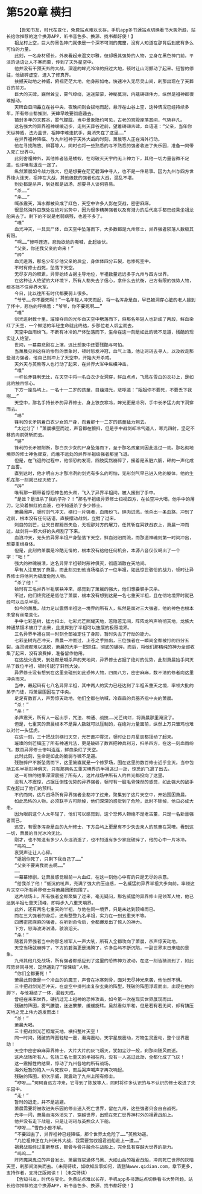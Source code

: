 # 第520章 横扫
        【告知书友，时代在变化，免费站点难以长存，手机app多书源站点切换看书大势所趋，站长给你推荐的这个换源APP，听书音色多、换源、找书都好使！】
       祖龙村上空，巨大的黑色神门就像是一个深不可测的魔窟，没有人知道在那背后到底有多么可怕的力量。
       此刻，一名身材颀长，外表看起来温文尔雅，但却极其强势的人物，立身在黑色神门前，平淡的话语让人不寒而栗，传到了天外星空中。
       他并没有干预天外的大战，深邃的眸光冷冷的扫过大地，顿时让山河颤动了起来。短暂的停驻，他破碎虚空，进入了修真界。
       挟撼天动地之神威，俯视茫茫大地，他身形如电，快速冲入无尽灵山间，刹那出现在了天葬谷的前方。
       巨大的天碑，巍然耸立，雾气缭绕，迷迷蒙蒙，神秘莫测，内蕴磅礴伟力，纵然是祖神都很难撼动。
       天碑白日间矗立在谷中央，夜晚间则会拔地而起，悬浮在山谷上空，这种情况已经持续多年，所有修士都推测，天碑早晚要彻底遁去。
       镇封多年的天葬谷，雾气朦胧，当中景象隐约可见，古老的宫殿座落其间，气势非凡。
       这名强大的异界祖神缓缓迈步，走到天葬谷近前，望着磅礴古碑，自语道：“父亲，当年你天纵神威，法力盖世，祖神中难逢抗手，竟消失在了这里……”
       在异界祖神降临、与九州祖神于天外大战的时刻，萧晨等人正在海外行动。
       他在寻找陈放、柳暮等人，同时也将一些熟悉的与不熟悉的强者收进了失乐园，准备一同带入死亡世界中。
       此刻舍祖神外，其他修者皆是蝼蚁，在可破灭天宇的无上神力下，其他一切力量皆微不足道，也许唯有退走一途了。
       纵然萧晨如今战力强大，但是想要在茫茫碧海中寻人，也不是一件易事。因为九州与四方世界烽火连天，祖神在大战，其他级数的强者也在大战，混乱不堪。
       到处都是杀声，到处都是战场，想要寻人谈何容易。
       “杀……”
       “杀……”
       喊杀震天，海水都被染成了红色，天空中许多人影在交战，密密麻麻。
       很显然海外百族处在绝对劣势中，因为很多精英强者以及有潜力的后代高手都已经乘坐祖龙船离去了。剩下的不说是老弱病残，也差不多了。
       “噗”
       血光冲天，一具具尸体，自天空中坠落而下，大多数都是九州修士，异界强者陨落人数极其有限。
       “啊……”惨呼连连，悲恸欲绝的嘶喊，此起彼伏。
       “父亲，你还我父亲的命来！”
       “砰”
       血光迸溅，那名少年步他父亲的后尘，身体体四分五裂，也惨死空中。
       不时有修士战死，坠落下天空。
       无尽岁月的积累，异界始终占据主导地位，半祖数量远远多于九州与四方世界。
       在这种让人绝望的大环境下，所有人都失去了信心，拿什么去抗衡，己方有限的强势人物，根本挡不住异界大军。
       今日，比以往所有时代都要弱上很多。
       “爷爷……你不要死啊！”一名年轻人冲天而起，将一名浑身是血，早已被洞穿心脏的老人接到了怀中，悲伤的呼唤着：“爷爷，你不要死啊……”
       “噗”
       剑光迸射数十里，璀璨夺目的光华自天空中劈落而下，将那名年轻人也斩成了两段，鲜血染红了天空，一个鲜活的年轻生命就此终结，步那位老人后尘而去。
       天空中血雨纷飞，不断有冰冷的尸体坠落而下，生命在这一刻是如此的微不足道，残酷的现实让人绝望。
       世间，一幕幕悲剧在上演，远比想象中还要残酷与可怕。
       当萧晨见到这样的惨烈的景象时，顿时怒发冲冠，血气上涌，他让珂珂去寻人，以及收走那些潜力强者，他自己则冲上了天空中，开始大开杀戒。
       天外天与英熊等人也行动了起来，在异界大军中纵横冲击。
       “噗”
       一杆长矛锋利无比，在天空中将一名白衣少女洞穿，鲜血点点，飞溅在雪白的衣衫上，是如此的触目惊心。
       下方一座岛屿上，一名十一二岁的孩童，目蕴泪光，悲呼道：“姐姐你不要死，不要丢下我啊……”
       天空中，那名手持长矛的异界修士，身上铁衣寒冷，眸光更是冷冽，手中长矛猛力向下洞穿而去。
       “哧”
       锋利的长矛挑着白衣少女的尸身，向着那十一二岁的孩童猛力刺去。
       “太过分了！”萧晨横空而过，声音都在颤抖，但是手中战剑却冷气逼人，寒光四射，坚定不移的向前劈斩而去。
       “锵”
       锋利的长矛被削断，那白衣少女的尸身坠落而下，至于那名孩童则因此逃过一劫。那名彻地境界的修士神色骤变，向着不远处的异界半祖级强者那里飞退。
       但是，在飞退的过程中，他惊恐的发现，四肢突然崩碎了，接着是五脏六腑，砰的一声化成了血雾。
       直到这时，他才明白方才那冷冽的剑光有多么的可怕，无形剑气早已进入他的躯体，他的生机在那一刻就已经灭绝了。
       “砰”
       唯有那一颗带着惊恐神色的头颅，飞入了异界半祖间，被人接到了手中。
       “是谁？是谁杀了我的子孙？！”那名半祖级异界修士扫视四方，在长空冲大喝。他手中的屠刀，沾染着鲜红的血液，也不知道杀了多少修士。
       萧晨闻声，顿时剑气冲天，横扫一片强者，血雨纷飞，碎肉迸溅，他杀出一条血路，冲到了近前，根本没有任何话语，直接摆动战剑，立劈了过来。
       刺目的剑芒，让天日都黯然失色，无视那对方的屠刀，任其斩在冥铁战衣上，萧晨一冲而过，战剑将一颗大好的头颅割了下来。
       血浪冲天，无头的异界半祖尸身坠落下天空，鲜血汩汩而流，而那道神魂则第一时间冲出，想要重组身体。
       但是，此刻的萧晨是冷酷无情的，根本没有给他任何机会，本源八音仅仅喝出了一个字：“咄！”
       强大的神魂崩溃，这名异界半祖顿时形神俱灭，彻底消散在天地间。
       早有人注意到了萧晨，而此刻见到他当场格杀了一位半祖，如此惊世骇俗的战力，顿时让异界修士将他列为极度危险人物。
       “杀了他！”
       顿时有三名异界半祖联袂冲来，感觉到了萧晨的强大，他们想要联手灭杀。
       不过，他们终究还是低估了萧晨，根本没有想到这是一名七重天半祖，且在彻地境界时就已经可以击杀半祖。
       如今的萧晨，战力足以震慑半祖这一境界的所有人，纵然是面对三大强者，他的神色也根本未曾有丝毫变化。
       手中七彩圣树，猛力扫出，七彩光芒照耀天地，若隐若无间，阵阵龙吟声响彻天地，龙族大神通禁锢术被打了出来，且发挥到了半祖可以施展的极限境界。
       三名异界半祖在同一时刻全部被定住了身形，暂时失去了行动的能力。
       七彩圣树光芒冲天，萧晨一冲而过，上苍之手拍出，三位强者在一瞬间全都被打的四分五裂，连灵魂都难以逃脱，萧晨的大手一把抓住，彻底的碾碎。而后，将他们那精纯的神力全部收集了起来，没有浪费掉，准备留作他用。
       在这战火连天，到处都是喊杀声的天地间，异界修士占据了绝对的优势，此刻萧晨抬手间灭杀了数位半祖，顿时引起了轩然大波。
       异界修士没有想到在这里会碰到如此恐怖人物，四面八方，密密麻麻，数不清的修者向这里冲杀而来。
       当中，最起码有七八名异界半祖，其中两人的实力已经达到了半祖五重天之境，率领大批的弟子门徒，将萧晨围困在了中央。
       足足有数百人，声势惊天动地，他们全都在呐喊，冷森森的兵器齐指中央的萧晨。
       “杀！”
       “杀！”
       杀声震天，所有人一起出手，咒法、神通、战技……光芒绚烂，将萧晨那里淹没了。
       但是，七重天的萧晨根本不是靠人数就可以压制的，在绝对力量面前，纵然上万只雏鸡也难以对付一头猛虎。
       在这一刻，三十把战剑横扫天空，光芒直冲霄汉，顿时让日月星辰都摇动了起来。
       璀璨的剑芒镇压了所有神通咒法，更是破碎了数百把神兵利刃，扫杀四方，在这一刻血雨纷飞，数百异界修士惨叫连连，鲜血染红了天空。
       此时此刻，生命是如此的脆弱与微不足道。
       残肢碎尸不断坠落而下，这里简直就是一个修罗场，围在这里的数百修士近乎全灭。当中包括五名半祖形神俱灭，只有那两名五重天境界的半祖逃过一劫，惊恐的飞退了出去。
       这一可怕的结果深深震撼了所有人，这片战场中所有人的目光都投向了这里。
       没有人不震惊，占据压倒性优势的异界强者，顿时有一股毛骨悚然的感觉，如此强大的敌手实在超出了他们的预料。
       不约而同，这片战场所有异界强者全都冲了过来，聚集到了这片天空中，开始围困萧晨。
       如此恐怖的人物，必须联手方可除掉，他们深深的感觉到了危险，此时不除掉，他日必成大患。
       因为眼前这个人太年轻了，他们可以感觉到，这个恐怖人物绝不是老古董，只是一名新晋强者而已。
       远空，有很多浑身是血的九州修士，下方岛屿上更是有不少失去亲人的孩童在哭嚎。看到这一切，萧晨的目光冰冷无比。
       刚才，也不知道有多少人永远消逝了，也不知道有多少家庭破碎了，他的心中一片冰冷。
       “呜呜……”
       哀哭声让让人心碎。
       “姐姐你死了，只剩下我自己了……”
       “父亲不要离我而去啊……”
       ……
       一幕幕惨剧，让萧晨感觉眼前一片血红，在这一刻他心中有的只是无尽的杀意。
       “给我杀了他！”低沉的吼声，充满了强大的压迫感，一名威猛的异界半祖大步向前，率领这片天空中所有异界修士将萧晨团团包围了。
       这片战场上，所有强者全都聚集了过来，毫无疑问，那名威猛的异界修士是领军人物，他已达到半祖七重天顶峰，即将步入八重天境界。
       此外，还有两名七重天的半祖，与他在同一境界，只是未达到顶峰而已。
       而在三大强者的身后，还有整整九名半祖，实力在一到五重天不等。
       四周密密麻麻的强者，在听到命令后，全都爆发出了惊人的神力。
       下方，怒海波涛汹涌，骇浪滔天。
       “杀！”
       随着异界强者当中的那名领军人一声大吼，所有人全都攻向了萧晨，杀声惊天动地。
       天空当场就崩碎了，下方的碧海更是沸腾了，许多岛屿不断沉陷，一副世界末日来临的景象。
       九州其他几处战场，所有强者都感应到了这里的恐怖神力波动，在这一刻皆猜测到了，如此阵势非同寻常，定然遇到了“惊悚级”人物。
       “你们全都要死！”
       萧晨此刻像是一个冷血的的魔王，声音在冰寒刺骨，面对无尽神光来袭，他怡然不惧。
       三十把战剑光芒冲天，在虚空中排列出复杂玄奥的阵型，残破的阵图浮现而出，出现在他的脚下，与他凝结了一体，混若天成。
       曾经在未来世界，硬抗过无上祖神的恐怖攻击，如今第一次在现实世界展现而出。
       残破的阵图，雾气朦胧，迷迷蒙蒙，缓缓旋转。虽然看似平和，但是若有若无间，却有镇压天地之无上伟力透发而出！
       “杀！”
       萧晨大喝。
       三十把战剑光芒照耀天地，横扫整片天空！
       同一时间，残破的阵图轻轻一震，瀚海震动，天宇星辰震动，万物生灵震动，整个世界震动！
       天空中密密麻麻异界修士，大片大片的灰飞烟灭，犹如尘沙一般，刹那间随风而逝。
       这片战场所有人，包括三名七重天的半祖在内，没有一人逃过此劫，全都化成了飞灰！
       这一震撼性的结果，惊动了九州各地的所有战场。
       海外短暂的陷入一片死寂中，而后哭声喊声才再次响起。
       残破的阵图，初次示威，就震动了九州上所有修士。
       “咿呀……”珂珂自远方冲来，它寻到了陈放等人，同时将许多认识的与不认识的修士收进了失乐园中。
       “走！”
       暂时的退走，并不是逃避。
       萧晨需要将被收进失乐园的修士送入死亡世界，留在九州，这些强者只会白白战死。
       光华一闪，萧晨自海外消失了，穿越世界，出现在死亡世界神村外的祖君战船上。
       他并没有走下战船，只是让珂珂与英熊众人下船。
       “咿呀……”雪白小兽不解。
       “不要回去了，异界祖神已经降临，那个世界太危险了……”英熊劝道。
       “几位祖神正在九州天外大战，我需要驾驭祖君战船走上一遭……”
       祖君战船经过重新祭炼，额骨与骨井融合在战船上，完全具有穿越大世界的能力。
       “呜呜……”
       阵阵魔哭鬼泣的声音发出，萧晨驾驭通体乌黑、大如山岳的祖君战船，冲向死亡世界的灰暗天空，刹那间消失而去。(未完待续，如欲知后事如何，请登陆www.qidian.com，章节更多，支持作者，支持正版阅读！)（未完待续）
       【告知书友，时代在变化，免费站点难以长存，手机app多书源站点切换看书大势所趋，站长给你推荐的这个换源APP，听书音色多、换源、找书都好使！】